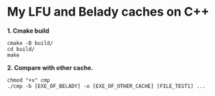 # My LFU and Belady caches on C++
**1. Cmake build**
```
cmake -B build/
cd build/
make
```

**2. Compare with other cache.**
```
chmod "+x" cmp
./cmp -b [EXE_OF_BELADY] -o [EXE_OF_OTHER_CACHE] [FILE_TEST1] ...
```

